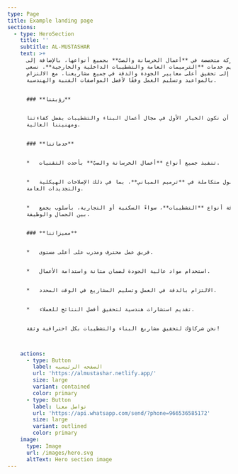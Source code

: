 ```yaml
---
type: Page
title: Example landing page
sections:
  - type: HeroSection
    title: ''
    subtitle: AL-MUSTASHAR
    text: >+
      نحن شركة متخصصة في **أعمال الخرسانة والصبّ** بجميع أنواعها، بالإضافة إلى
      تقديم خدمات **الترميمات العامة والتشطيبات الداخلية والخارجية**. نسعى
      دائمًا إلى تحقيق أعلى معايير الجودة والدقة في جميع مشاريعنا، مع الالتزام
      بالمواعيد وتسليم العمل وفقًا لأفضل المواصفات الفنية والهندسية.


      ### **رؤيتنا**


      نطمح إلى أن نكون الخيار الأول في مجال أعمال البناء والتشطيبات بفضل كفاءتنا
      ومهنيتنا العالية.


      ### **خدماتنا**


      *   تنفيذ جميع أنواع **أعمال الخرسانة والصبّ** بأحدث التقنيات.


      *   تقديم حلول متكاملة في **ترميم المباني**، بما في ذلك الإصلاحات الهيكلية
      والتجديدات العامة.


      *   تنفيذ كافة أنواع **التشطيبات**، سواءً السكنية أو التجارية، بأسلوب يجمع
      بين الجمال والوظيفة.


      ### **مميزاتنا**


      *   فريق عمل محترف ومدرب على أعلى مستوى.


      *   استخدام مواد عالية الجودة لضمان متانة واستدامة الأعمال.


      *   الالتزام بالدقة في العمل وتسليم المشاريع في الوقت المحدد.


      *   تقديم استشارات هندسية لتحقيق أفضل النتائج للعملاء.


      نحن شركاؤك لتحقيق مشاريع البناء والتشطيبات بكل احترافية وثقة!



    actions:
      - type: Button
        label: الصفحه الرئيسيه
        url: 'https://almustashar.netlify.app/'
        size: large
        variant: contained
        color: primary
      - type: Button
        label: تواصل معنا
        url: 'https://api.whatsapp.com/send/?phone=966536585172'
        size: large
        variant: outlined
        color: primary
    image:
      type: Image
      url: /images/hero.svg
      altText: Hero section image
---
```

